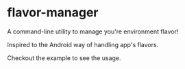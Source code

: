 # flavor-manager

A command-line utility to manage you're environment flavor!

Inspired to the Android way of handling app's flavors.

Checkout the example to see the usage.
